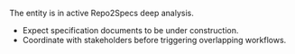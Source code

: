 The entity is in active Repo2Specs deep analysis.

- Expect specification documents to be under construction.
- Coordinate with stakeholders before triggering overlapping workflows.

